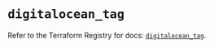 # `digitalocean_tag`

Refer to the Terraform Registry for docs: [`digitalocean_tag`](https://registry.terraform.io/providers/digitalocean/digitalocean/2.44.1/docs/resources/tag).
